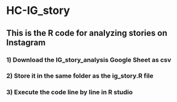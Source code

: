 # HC-IG_story

## This is the R code for analyzing stories on Instagram

### 1) Download the IG_story_analysis Google Sheet as csv
### 2) Store it in the same folder as the ig_story.R file
### 3) Execute the code line by line in R studio
